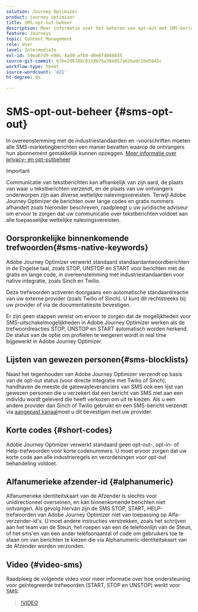 ```yaml
---
solution: Journey Optimizer
product: journey optimizer
title: SMS-opt-out-beheer
description: Meer informatie over het beheren van opt-out met SMS-berichten
feature: Journeys
topic: Content Management
role: User
level: Intermediate
exl-id: 59ea67d9-e90c-4ad0-afb9-d0e0fd868855
source-git-commit: 676e2d6788c8110b76a38e857a62ba9c1be5842c
workflow-type: tm+mt
source-wordcount: '421'
ht-degree: 0%

---
```


# SMS-opt-out-beheer {#sms-opt-out}

In overeenstemming met de industriestandaarden en -voorschriften moeten alle SMS-marketingberichten een manier bevatten waarop de ontvangers hun abonnement gemakkelijk kunnen opzeggen. [Meer informatie over privacy- en opt-outbeheer](../privacy/opt-out.md)

>[!IMPORTANT]
>
>Communicatie van tekstberichten kan afhankelijk van zijn aard, de plaats van waar u tekstberichten verzendt, en de plaats van uw ontvangers onderworpen zijn aan diverse wettelijke nalevingsvereisten. Terwijl Adobe Journey Optimizer de berichten over lange codes en gratis nummers afhandelt zoals hieronder beschreven, raadpleegt u uw juridische adviseur om ervoor te zorgen dat uw communicatie over tekstberichten voldoet aan alle toepasselijke wettelijke nalevingsvereisten.

## Oorspronkelijke binnenkomende trefwoorden{#sms-native-keywords}

Adobe Journey Optimizer verwerkt standaard standaardantwoordberichten in de Engelse taal, zoals STOP, UNSTOP en START voor berichten met de gratis en lange code, in overeenstemming met industriestandaarden voor native integratie, zoals Sinch en Twilio.

Deze trefwoorden activeren doorgaans een automatische standaardreactie van uw externe provider (zoals Twilio of Sinch). U kunt dit rechtstreeks bij uw provider of via de documentatiesite bevestigen.

Er zijn geen stappen vereist om ervoor te zorgen dat de mogelijkheden voor SMS-uitschakelmogelijkheden in Adobe Journey Optimizer werken als de trefwoordreacties STOP, UNSTOP en START automatisch worden herkend. De status van de optie om profielen te weigeren wordt in real time bijgewerkt in Adobe Journey Optimizer.


## Lijsten van gewezen personen{#sms-blocklists}

Naast het tegenhouden van Adobe Journey Optimizer verzendt op basis van de opt-out status (voor directe integratie met Twilio of Sinch), handhaven de meeste de gatewayleveranciers van SMS ook een lijst van gewezen personen die u verzekert dat een bericht van SMS niet aan een individu wordt geleverd die heeft verkozen om uit te kiezen. Als u een andere provider dan Sinch of Twilio gebruikt en een SMS-bericht verzendt via [aangepast kanaal](../building-journeys/using-custom-actions.md)moet u dit bevestigen met uw provider.


## Korte codes {#short-codes}

Adobe Journey Optimizer verwerkt standaard geen opt-out-, opt-in- of Help-trefwoorden voor korte codenummers. U moet ervoor zorgen dat uw korte code aan alle industrieregels en verordeningen voor opt-out behandeling voldoet.

## Alfanumerieke afzender-id {#alphanumeric}

Alfanumerieke identiteitskaart van de Afzender is slechts voor unidirectioneel overseinen, en kan binnenkomende berichten niet ontvangen. Als gevolg hiervan zijn de SMS STOP, START, HELP-trefwoorden van Adobe Journey Optimizer niet van toepassing op Alfa-verzender-id&#39;s. U moet andere instructies verstrekken, zoals het schrijven aan het team van de Steun, het roepen van een de telefoonlijn van de Steun, of het sms&#39;en van een ander telefoonaantal of code om gebruikers toe te staan om van berichten te kiezen die via Alphanumeric identiteitskaart van de Afzender worden verzonden.

## Video {#video-sms}

Raadpleeg de volgende video voor meer informatie over hoe ondersteuning voor geïntegreerde trefwoorden (START, STOP en UNSTOP) werkt voor SMS:

>[!VIDEO](https://video.tv.adobe.com/v/344026?quality=12)
